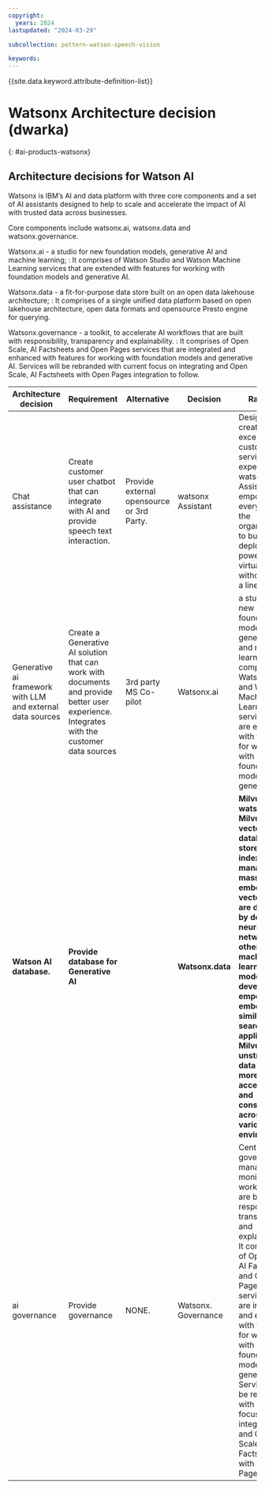 ```yaml
---
copyright:
  years: 2024
lastupdated: "2024-03-29"

subcollection: pattern-watson-speech-vision

keywords:
---
```

{{site.data.keyword.attribute-definition-list}}

# Watsonx Architecture decision (dwarka)

{: \#ai-products-watsonx}

## Architecture decisions for Watson AI

Watsonx is IBM’s AI and data platform with three core components and a set of AI assistants designed to help to scale and accelerate the impact of AI with trusted data across businesses.

Core components include watsonx.ai, watsonx.data and watsonx.governance.

Watsonx.ai - a studio for new foundation models, generative AI and machine learning; : It comprises of Watson Studio and Watson Machine Learning services that are extended with features for working with foundation models and generative AI.

Watsonx.data - a fit-for-purpose data store built on an open data lakehouse architecture; : It comprises of a single unified data platform based on open lakehouse architecture, open data formats and opensource Presto engine for querying.

Watsonx.governance - a toolkit, to accelerate AI workflows that are built with responsibility, transparency and explainability. : It comprises of Open Scale, AI Factsheets and Open Pages services that are integrated and enhanced with features for working with foundation models and generative AI. Services will be rebranded with current focus on integrating and Open Scale, AI Factsheets with Open Pages integration to follow.

| **Architecture decision**                            | **Requirement**                                                                                                                      | **Alternative**                     | **Decision**     | **Rationale**                                                                                                                                                                                                                                                                                                                                                                                                 |
| ---------------------------------------------------------- | ------------------------------------------------------------------------------------------------------------------------------------------ | ----------------------------------------- | ---------------------- | ------------------------------------------------------------------------------------------------------------------------------------------------------------------------------------------------------------------------------------------------------------------------------------------------------------------------------------------------------------------------------------------------------------------- |
| Chat assistance                                            | Create customer user chatbot that can integrate with AI and provide speech text interaction.                                               | Provide external opensource or 3rd Party. | watsonx Assistant      | Designed to create exceptional customer service experiences, watsonx Assistant empowers everyone in the organization to build and deploy AI-powered virtual agents without writing a line of code.                                                                                                                                                                                                                  |
| Generative ai framework with LLM and external data sources | Create a Generative AI solution that can work with documents and provide better user experience. Integrates with the customer data sources | 3rd party MS Co-pilot                     | Watsonx.ai             | a studio for new foundation models, generative AI and machine learning; : It comprises of Watson Studio and Watson Machine Learning services that are extended with features for working with foundation models and generative AI.                                                                                                                                                                                  |
| **Watson AI database.**                             | **Provide database for Generative AI**                                                                                               |                                           | **Watsonx.data** | **Milvus from watson Milvus is a vector database that stores, indexes, and manages massive embedding vectors that are developed by deep neural networks and other machine learning (ML) models. It is developed to empower embedding similarity search and AI applications. Milvus makes unstructured data search more accessible and consistent across various environments.**                                                                                                                                                                                                                                                                       |
| ai governance                                              | Provide governance                                                                                                                         | NONE.                                     | Watsonx. Governance    | Centralized governance to manage and monitor AI workflows that are built with responsibility, transparency and explainability.  It comprises of Open Scale, AI Factsheets and Open Pages services that are integrated and enhanced with features for working with foundation models and generative AI. Services will be rebranded with current focus on integrating and Open Scale, AI Factsheets with Open Pages |
